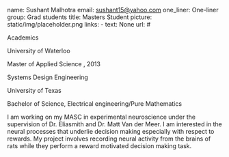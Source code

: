 name: Sushant Malhotra
email: sushant15@yahoo.com
one_liner: One-liner 
group: Grad students
title: Masters Student
picture: static/img/placeholder.png
links: 
    - text: None
      url: #

Academics

  
University of Waterloo

Master of Applied Science , 2013

Systems Design Engineering

  
University of Texas

Bachelor of Science, Electrical engineering/Pure Mathematics

  
I am working on my MASC in experimental neuroscience under the supervision of
Dr. Eliasmith and Dr. Matt Van der Meer. I am interested in the neural
processes that underlie decision making especially with respect to rewards. My
project involves recording neural activity from the brains of rats while they
perform a reward motivated decision making task.



